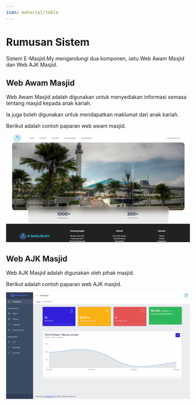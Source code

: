 ```yaml
---
icon: material/table
---
```


# Rumusan Sistem

Sistem E-Masjid.My mengandungi dua komponen, iaitu Web Awam Masjid dan Web AJK Masjid.

## Web Awam Masjid

Web Awam Masjid adalah digunakan untuk menyediakan informasi semasa tentang masjid kepada anak kariah.

Ia juga boleh digunakan untuk mendapatkan maklumat dari anak kariah.

Berikut adalah contoh paparan web awam masjid.

![Rumusan 1](../assets/img/screenshots/rumusan1.png)

## Web AJK Masjid

Web AJK Masjid adalah digunakan oleh pihak masjid.

Berikut adalah contoh paparan web AJK masjid.

![Rumusan 2](../assets/img/screenshots/rumusan2.png)
